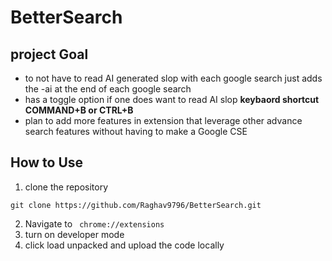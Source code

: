 # BetterSearch

## project Goal

- to not have to read AI generated slop with each google search just adds the -ai at the end of each google search 
- has a toggle option if one does want to read AI slop **keybaord shortcut COMMAND+B or CTRL+B**
- plan to add more features in extension that leverage other advance search features without having to make a Google CSE

## How to Use 

1) clone the repository 
```
git clone https://github.com/Raghav9796/BetterSearch.git
```
2) Navigate to ``` chrome://extensions```
3) turn on developer mode 
4) click load unpacked and upload the code locally
